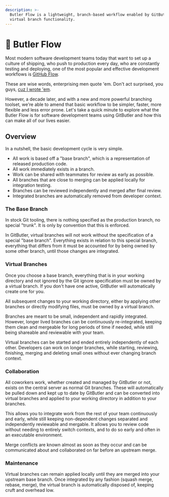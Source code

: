 ```yaml
---
description: >-
  Butler Flow is a lightweight, branch-based workflow enabled by GitButler
  virtual branch functionality.
---
```


# 🍃 Butler Flow

Most modern software development teams today that want to set up a culture of shipping, who push to production every day, who are constantly testing and deploying, one of the most popular and effective development workflows is [GitHub Flow](https://docs.github.com/en/get-started/quickstart/github-flow).

These are wise words, enterprising men quote 'em. Don't act surprised, you guys, [cuz I wrote 'em](https://scottchacon.com/2011/08/31/github-flow).

However, a decade later, and with a new and more powerful branching toolset, we're able to amend that basic workflow to be simpler, faster, more flexible and less error prone. Let's take a quick minute to explore what the Butler Flow is for software development teams using GitButler and how this can make all of our lives easier.

## Overview

In a nutshell, the basic development cycle is very simple.

* All work is based off a "base branch", which is a representation of released production code.
* All work immediately exists in a branch.
* Work can be shared with teammates for review as early as possible.
* All branches that are close to merging can be applied locally for integration testing.
* Branches can be reviewed independently and merged after final review.
* Integrated branches are automatically removed from developer context.

### The Base Branch

In stock Git tooling, there is nothing specified as the production branch, no special "trunk". It is only by convention that this is enforced.

In GitButler, virtual branches will not work without the specification of a special "base branch". Everything exists in relation to this special branch, everything that differs from it must be accounted for by being owned by some other branch, until those changes are integrated.

### Virtual Branches

Once you choose a base branch, everything that is in your working directory and not ignored by the Git ignore specification must be owned by a virtual branch. If you don't have one active, GitButler will automatically create one for you.

All subsequent changes to your working directory, either by applying other branches or directly modifying files, must be owned by a virtual branch.

Branches are meant to be small, independent and rapidly integrated. However, longer lived branches can be continuously re-integrated, keeping them clean and mergeable for long periods of time if needed, while still being shareable and reviewable with your team.

Virtual branches can be started and ended entirely independently of each other. Developers can work on longer branches, while starting, reviewing, finishing, merging and deleting small ones without ever changing branch context.

### Collaboration

All coworkers work, whether created and managed by GitButler or not, exists on the central server as normal Git branches. These will automatically be pulled down and kept up to date by GitButler and can be converted into virtual branches and applied to your working directory in addition to your branches.&#x20;

This allows you to integrate work from the rest of your team continuously and early, while still keeping non-dependent changes separated and independently reviewable and mergable. It allows you to review code without needing to entirely switch contexts, and to do so early and often in an executable environment.

Merge conflicts are known almost as soon as they occur and can be communicated about and collaborated on far before an upstream merge.

### Maintenance

Virtual branches can remain applied locally until they are merged into your upstream base branch. Once integrated by any fashion (squash merge, rebase, merge), the virtual branch is automatically disposed of, keeping cruft and overhead low.



